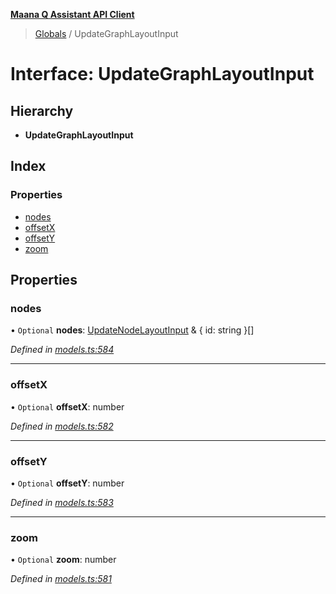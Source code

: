 **[Maana Q Assistant API Client](../README.md)**

> [Globals](../README.md) / UpdateGraphLayoutInput

# Interface: UpdateGraphLayoutInput

## Hierarchy

* **UpdateGraphLayoutInput**

## Index

### Properties

* [nodes](updategraphlayoutinput.md#nodes)
* [offsetX](updategraphlayoutinput.md#offsetx)
* [offsetY](updategraphlayoutinput.md#offsety)
* [zoom](updategraphlayoutinput.md#zoom)

## Properties

### nodes

• `Optional` **nodes**: [UpdateNodeLayoutInput](updatenodelayoutinput.md) & { id: string  }[]

*Defined in [models.ts:584](https://github.com/maana-io/q-assistant-client/blob/2b2b176/src/models.ts#L584)*

___

### offsetX

• `Optional` **offsetX**: number

*Defined in [models.ts:582](https://github.com/maana-io/q-assistant-client/blob/2b2b176/src/models.ts#L582)*

___

### offsetY

• `Optional` **offsetY**: number

*Defined in [models.ts:583](https://github.com/maana-io/q-assistant-client/blob/2b2b176/src/models.ts#L583)*

___

### zoom

• `Optional` **zoom**: number

*Defined in [models.ts:581](https://github.com/maana-io/q-assistant-client/blob/2b2b176/src/models.ts#L581)*
